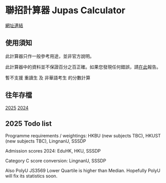 # 聯招計算器 Jupas Calculator

[網址連結](https://kithlo.github.io/jupas-calculator/en/latest)

## 使用須知

此計算器只作一般參考用途，並非官方說明。

此計算器中的資料並不保證百分之百正確。如果您發現任何錯誤，請[在此](https://github.com/KithLo/jupas-data/issues)報告。

暫不支援 重讀生 及 非華語考生 的分數計算

## 往年存檔

[2025](https://kithlo.github.io/jupas-calculator/en/2025)
[2024](https://kithlo.github.io/jupas-calculator/en/2024)

## 2025 Todo list

Programme requirements / weightings: HKBU (new subjects TBC), HKUST (new subjects TBC), LingnanU, SSSDP

Admission scores 2024: EduHK, HKU, SSSDP

Category C score conversion: LingnanU, SSSDP

Also PolyU JS3569 Lower Quartile is higher than Median.
Hopefully PolyU will fix its statistics soon.
